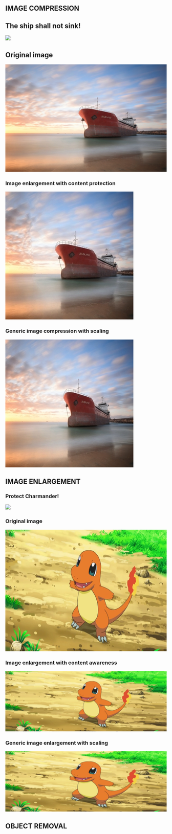 ## IMAGE COMPRESSION

## The ship shall not sink!
![](results/image_compression/ship.gif)

## Original image
![](results/image_compression/ship_Original.jpg)

### Image enlargement with content protection
![](results/image_compression/ship_ImageResizer.jpg)

### Generic image compression with scaling
![](results/image_compression/ship_Scale.jpg)

## IMAGE ENLARGEMENT

### Protect Charmander!
![](results/image_enlargement/charmander.gif)

### Original image
<!-- ![](results/image_enlargement/charmander_Original.png) -->
<img src="results/image_enlargement/charmander_Original.png" width = "600" height="380">

### Image enlargement with content awareness
![](results/image_enlargement/charmander_ImageResizer.png)

### Generic image enlargement with scaling
![](results/image_enlargement/charmander_Scale.png)

## OBJECT REMOVAL